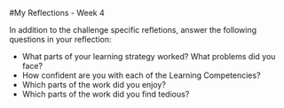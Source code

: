 #My Reflections - Week 4

In addition to the challenge specific refletions, answer the following questions in your reflection:



* What parts of your learning strategy worked? What problems did you face?
* How confident are you with each of the Learning Competencies?
* Which parts of the work did you enjoy?
* Which parts of the work did you find tedious?

